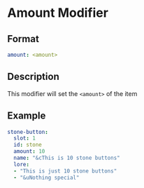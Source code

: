 # Amount Modifier

## Format
```yaml
amount: <amount>
```

## Description
This modifier will set the `<amount>` of the item

## Example
```yaml
stone-button:
  slot: 1
  id: stone
  amount: 10
  name: "&cThis is 10 stone buttons"
  lore:
  - "This is just 10 stone buttons"
  - "&uNothing special"
```